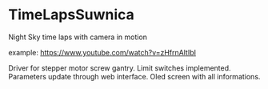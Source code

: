 # TimeLapsSuwnica
Night Sky time laps with camera in motion

example: https://www.youtube.com/watch?v=zHfrnAltIbI

Driver for stepper motor screw gantry.
Limit switches implemented.
Parameters update through web interface.
Oled screen with all informations.
